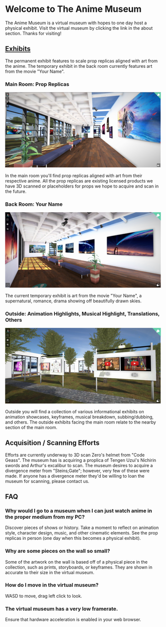 # Welcome to The Anime Museum

The Anime Museum is a virtual museum with hopes to one day host a physical exhibit. Visit the virtual museum by clicking the link in the about section. Thanks for visiting!

## [Exhibits](https://github.com/pham-andrew/anime.museum/wiki/Exhibits)

The permanent exhibit features to scale prop replicas aligned with art from the anime. The temporary exhibit in the back room currently features art from the movie "Your Name".

### Main Room: Prop Replicas

![main room](https://github.com/pham-andrew/anime.museum/blob/main/public/main.PNG?)

In the main room you'll find prop replicas aligned with art from their respective anime. All the prop replicas are existing licensed products we have 3D scanned or placeholders for props we hope to acquire and scan in the future.

### Back Room: Your Name

![back room](https://github.com/pham-andrew/anime.museum/blob/main/public/back.PNG?)

The current temporary exhibit is art from the movie "Your Name", a supernatural, romance, drama showing off beautifully drawn skies.

### Outside: Animation Highlights, Musical Highlight, Translations, Others

![outside](https://github.com/pham-andrew/anime.museum/blob/main/public/outside.PNG?)

Outside you will find a collection of various informational exhibits on animation showcases, keyframes, musical breakdown, subbing/dubbing, and others. The outside exhibits facing the main room relate to the nearby section of the main room.

## Acquisition / Scanning Efforts

Efforts are currently underway to 3D scan Zero's helmet from "Code Geass". The museum has is acquiring a proplica of Tengen Uzui's Nichirin swords and Arthur's excalibur to scan. The museum desires to acquire a divergence meter from "Steins;Gate"; however, very few of these were made. If anyone has a divergence meter they'd be willing to loan the museum for scanning, please contact us.

## FAQ

### Why would I go to a museum when I can just watch anime in the proper medium from my PC?
Discover pieces of shows or history. Take a moment to reflect on animation style, character design, music, and other cinematic elements. See the prop replicas in person (one day when this becomes a physical exhibit).

### Why are some pieces on the wall so small?
Some of the artwork on the wall is based off of a physical piece in the collection, such as prints, storyboards, or keyframes. They are shown in accurate to their size in the virtual museum.

### How do I move in the virtual museum?
WASD to move, drag left click to look.

### The virtual museum has a very low framerate.
Ensure that hardware acceleration is enabled in your web browser.
